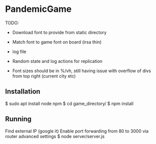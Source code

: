 # PandemicGame

TODO:

* Download font to provide from static directory
* Match font to game font on board (irsa thin)

* log file
* Random state and log actions for replication

* Font sizes should be in %/vh, still having issue with overflow of divs from top right (current city etc)

## Installation

$ sudo apt install node npm
$ cd game_directory/
$ npm install

## Running

Find external IP (google it)
Enable port forwarding from 80 to 3000 via router advanced settings
$ node server/server.js
 